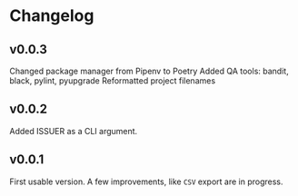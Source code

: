 # Changelog
## v0.0.3
Changed package manager from Pipenv to Poetry
Added QA tools: bandit, black, pylint, pyupgrade
Reformatted project filenames

## v0.0.2
Added ISSUER as a CLI argument.

## v0.0.1
First usable version. A few improvements, like `CSV` export are in progress.
